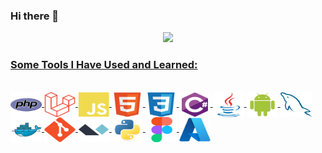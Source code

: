 ### Hi there 👋
  <div align="center">
    <a href="https://github.com/Fer-Code">
    <!--<img height="190em" src="https://github-readme-stats.vercel.app/api?username=Fer-Code&show_icons=true&theme=default&include_all_commits=true&count_private=true"/>-->
    <img height="190em" src="https://github-readme-stats.vercel.app/api/top-langs/?username=Fer-Code&layout=compact&langs_count=7&theme=default"/>
  </div>

<h3>
  Some Tools I Have Used and Learned:
</h3>
<div style="display: inline_block"><br>
  <img align="center" alt="Fe-android" height="40" width="50" src="https://raw.githubusercontent.com/devicons/devicon/master/icons/php/php-original.svg">
  <img align="center" alt="Fe-android" height="40" width="50" src="https://raw.githubusercontent.com/devicons/devicon/master/icons/laravel/laravel-original.svg">
  <img align="center" alt="Fe-Js" height="40" width="50" src="https://raw.githubusercontent.com/devicons/devicon/master/icons/javascript/javascript-plain.svg">
  <img align="center" alt="Fe-HTML" height="40" width="50" src="https://raw.githubusercontent.com/devicons/devicon/master/icons/html5/html5-original.svg">
  <img align="center" alt="Fe-CSS" height="40" width="50" src="https://raw.githubusercontent.com/devicons/devicon/master/icons/css3/css3-original.svg">
  <img align="center" alt="Fe-Csharp" height="40" width="50" src="https://raw.githubusercontent.com/devicons/devicon/master/icons/csharp/csharp-original.svg">
  <img align="center" alt="Fe-java" height="40" width="50" src="https://raw.githubusercontent.com/devicons/devicon/master/icons/java/java-original.svg">
  <img align="center" alt="Fe-android" height="40" width="50" src="https://raw.githubusercontent.com/devicons/devicon/master/icons/android/android-original.svg">
  <img align="center" alt="Fe-mysql" height="40" width="50" src="https://raw.githubusercontent.com/devicons/devicon/master/icons/mysql/mysql-original.svg">
  <img align="center" alt="Fe-mysql" height="40" width="50" src="https://raw.githubusercontent.com/devicons/devicon/master/icons/docker/docker-original.svg">
  <img align="center" alt="Fe-mysql" height="40" width="50" src="https://raw.githubusercontent.com/devicons/devicon/master/icons/git/git-original.svg">
  <img align="center" alt="Fe-mysql" height="40" width="50" src="https://raw.githubusercontent.com/devicons/devicon/master/icons/alpinejs/alpinejs-original.svg">
  <img align="center" alt="Fe-mysql" height="40" width="50" src="https://raw.githubusercontent.com/devicons/devicon/master/icons/python/python-original.svg">
  <img align="center" alt="Fe-mysql" height="40" width="50" src="https://raw.githubusercontent.com/devicons/devicon/master/icons/figma/figma-original.svg">
  <img align="center" alt="Fe-mysql" height="40" width="50" src="https://raw.githubusercontent.com/devicons/devicon/master/icons/azure/azure-original.svg">

</div>
